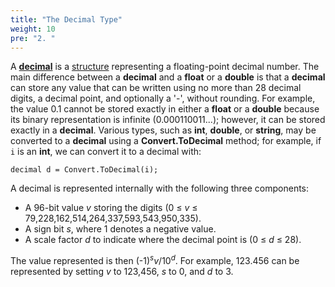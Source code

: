 ```yaml
---
title: "The Decimal Type"
weight: 10
pre: "2. "
---
```


A
[**decimal**](http://msdn.microsoft.com/en-us/library/system.decimal\(v=vs.110\).aspx)
is a [structure](/~rhowell/DataStructures/redirect/structs) representing
a floating-point decimal number. The main difference between a
**decimal** and a **float** or a **double** is that a **decimal** can
store any value that can be written using no more than 28 decimal
digits, a decimal point, and optionally a '-', without rounding. For
example, the value 0.1 cannot be stored exactly in either a **float** or
a **double** because its binary representation is infinite
(0.000110011...); however, it can be stored exactly in a **decimal**.
Various types, such as **int**, **double**, or **string**, may be
converted to a **decimal** using a **Convert.ToDecimal** method; for
example, if `i` is an **int**, we can convert it to a decimal with:

    decimal d = Convert.ToDecimal(i);

A decimal is represented internally with the following three components:

  - A 96-bit value *v* storing the digits
    (0 ≤ *v* ≤ 79,228,162,514,264,337,593,543,950,335).
  - A sign bit *s*, where 1 denotes a negative value.
  - A scale factor *d* to indicate where the decimal point is
    (0 ≤ *d* ≤ 28).

The value represented is then (-1)<sup>*s*</sup>*v*/10<sup>*d*</sup>.
For example, 123.456 can be represented by setting *v* to 123,456,
*s* to 0, and *d* to 3.

